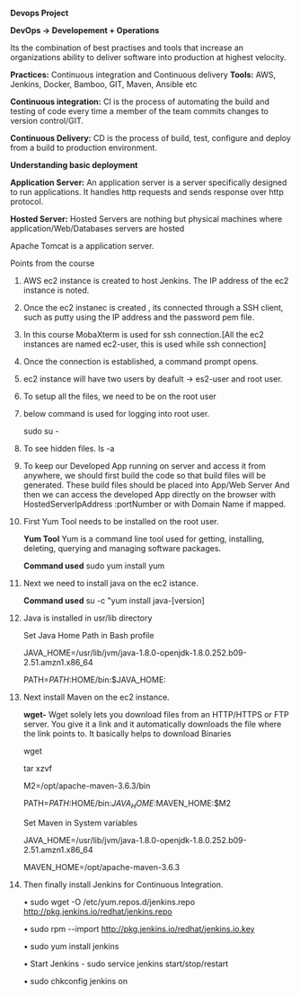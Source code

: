 **Devops Project**

**DevOps -> Developement + Operations**

Its the combination of best practises and tools that increase an organizations ability to deliver software into production at highest velocity.

**Practices:** Continuous integration and Continuous delivery
**Tools:** AWS, Jenkins, Docker, Bamboo, GIT, Maven, Ansible etc

**Continuous integration:** CI is the process of automating the build and testing of code every time a member of the team commits changes to version control/GIT.

**Continuous Delivery:** CD is the process of build, test, configure and deploy from a build to production environment.

**Understanding basic deployment**

**Application Server:** An application server is a server specifically designed to run applications.
It handles http requests and sends response over http protocol.

**Hosted Server:** Hosted Servers are nothing but physical machines where application/Web/Databases servers are hosted

Apache Tomcat is a application server.

Points from the course

1. AWS ec2 instance is created to host Jenkins. The IP address of the ec2 instance is noted.
2. Once the ec2 instanec is created , its connected through a SSH client, such as putty using the IP address and the password pem file.
3. In this course MobaXterm is used for ssh connection.[All the ec2 instances are named ec2-user, this is used while ssh connection]
4. Once the connection is established, a command prompt opens.
5. ec2 instance will have two users by deafult -> es2-user and root user.
6. To setup all the files, we need to be on the root user
7. below command is used for logging into root user.

   sudo su -

8. To see hidden files. ls -a
9. To keep our Developed App running on server and access it from anywhere, we should first build the code so that build files will be generated. These build files should be placed into App/Web Server And then we can access the developed App directly on the browser with HostedServerIpAddress :portNumber or with Domain Name if mapped.
10. First Yum Tool needs to be installed on the root user.

    **Yum Tool** Yum is a command line tool used for getting, installing, deleting, querying and managing software packages.

    **Command used** sudo yum install yum

11. Next we need to install java on the ec2 istance.

    **Command used** su -c "yum install java-[version]

12. Java is installed in usr/lib directory

    Set Java Home Path in Bash profile

    JAVA_HOME=/usr/lib/jvm/java-1.8.0-openjdk-1.8.0.252.b09-2.51.amzn1.x86_64

    PATH=$PATH:$HOME/bin:$JAVA_HOME:

13. Next install Maven on the ec2 instance.

    **wget-** Wget solely lets you download files from an HTTP/HTTPS or FTP server. You give it a link and it automatically downloads the file where the link points to. It basically helps to download Binaries

    wget **<downloadlinkofMaven>**

    tar xzvf **<mavenfoldername>**

    M2=/opt/apache-maven-3.6.3/bin

    PATH=$PATH:$HOME/bin:$JAVA_HOME:$MAVEN_HOME:$M2

    Set Maven in System variables

    JAVA_HOME=/usr/lib/jvm/java-1.8.0-openjdk-1.8.0.252.b09-2.51.amzn1.x86_64

    MAVEN_HOME=/opt/apache-maven-3.6.3

14. Then finally install Jenkins for Continuous Integration.

    • sudo wget -O /etc/yum.repos.d/jenkins.repo http://pkg.jenkins.io/redhat/jenkins.repo

    • sudo rpm --import http://pkg.jenkins.io/redhat/jenkins.io.key

    • sudo yum install jenkins

    • Start Jenkins - sudo service jenkins start/stop/restart

    • sudo chkconfig jenkins on
